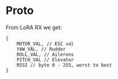 # Proto
From LoRA RX we get:

```
{
    MOTOR_VAL, // ESC val
    YAW_VAL, // Rudder
    ROLL_VAL, // Ailerons
    PITCH_VAL // Elevator
    RSSI // byte 0 - 255, worst to best
}
```